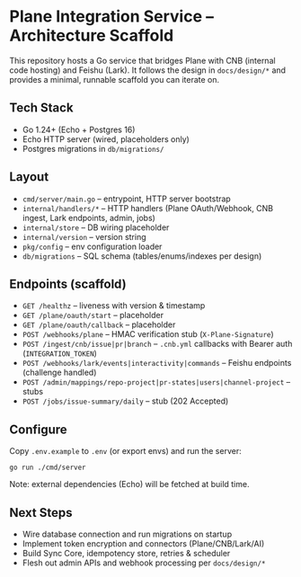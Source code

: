 # Plane Integration Service – Architecture Scaffold

This repository hosts a Go service that bridges Plane with CNB (internal code hosting) and Feishu (Lark). It follows the design in `docs/design/*` and provides a minimal, runnable scaffold you can iterate on.

## Tech Stack
- Go 1.24+ (Echo + Postgres 16)
- Echo HTTP server (wired, placeholders only)
- Postgres migrations in `db/migrations/`

## Layout
- `cmd/server/main.go` – entrypoint, HTTP server bootstrap
- `internal/handlers/*` – HTTP handlers (Plane OAuth/Webhook, CNB ingest, Lark endpoints, admin, jobs)
- `internal/store` – DB wiring placeholder
- `internal/version` – version string
- `pkg/config` – env configuration loader
- `db/migrations` – SQL schema (tables/enums/indexes per design)

## Endpoints (scaffold)
- `GET /healthz` – liveness with version & timestamp
- `GET /plane/oauth/start` – placeholder
- `GET /plane/oauth/callback` – placeholder
- `POST /webhooks/plane` – HMAC verification stub (`X-Plane-Signature`)
- `POST /ingest/cnb/issue|pr|branch` – `.cnb.yml` callbacks with Bearer auth (`INTEGRATION_TOKEN`)
- `POST /webhooks/lark/events|interactivity|commands` – Feishu endpoints (challenge handled)
- `POST /admin/mappings/repo-project|pr-states|users|channel-project` – stubs
- `POST /jobs/issue-summary/daily` – stub (202 Accepted)

## Configure
Copy `.env.example` to `.env` (or export envs) and run the server:

```
go run ./cmd/server
```

Note: external dependencies (Echo) will be fetched at build time.

## Next Steps
- Wire database connection and run migrations on startup
- Implement token encryption and connectors (Plane/CNB/Lark/AI)
- Build Sync Core, idempotency store, retries & scheduler
- Flesh out admin APIs and webhook processing per `docs/design/*`
